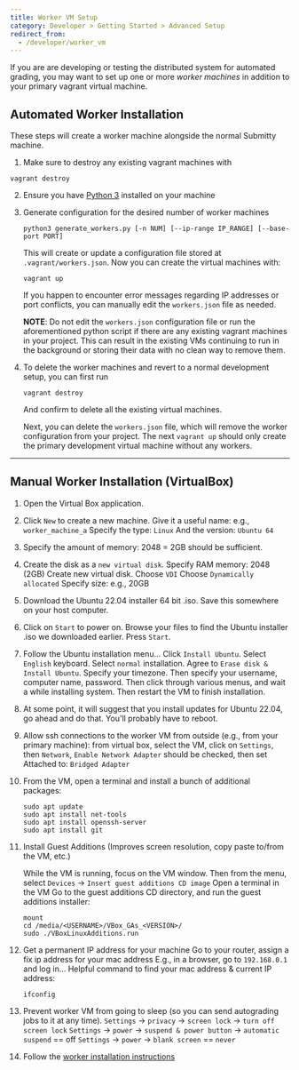 ```yaml
---
title: Worker VM Setup
category: Developer > Getting Started > Advanced Setup
redirect_from:
  - /developer/worker_vm
---
```


If you are are developing or testing the distributed system for
automated grading, you may want to set up one or more *worker
machines* in addition to your primary vagrant virtual machine.

## Automated Worker Installation

These steps will create a worker machine alongside the normal Submitty machine.
1. Make sure to destroy any existing vagrant machines with 
```
vagrant destroy
```

2. Ensure you have [Python 3](https://www.python.org/downloads/) installed on your machine

3. Generate configuration for the desired number of worker machines
   ```
   python3 generate_workers.py [-n NUM] [--ip-range IP_RANGE] [--base-port PORT]
   ```
   This will create or update a configuration file stored at `.vagrant/workers.json`.
   Now you can create the virtual machines with:
   ```
   vagrant up
   ```

   If you happen to encounter error messages regarding IP addresses or port conflicts, you can manually edit the `workers.json` file as needed.

   __NOTE__: Do not edit the `workers.json` configuration file or run the aforementioned python script if there are any existing vagrant machines in your project. This can result in the existing VMs continuing to run in the background or storing their data with no clean way to remove them.

4. To delete the worker machines and revert to a normal development setup, you can first run
   ```
   vagrant destroy
   ```
   And confirm to delete all the existing virtual machines.

   Next, you can delete the `workers.json` file, which will remove the worker configuration from your project.
   The next `vagrant up` should only create the primary development virtual machine without any workers.

---

## Manual Worker Installation (VirtualBox)

1. Open the Virtual Box application.

2. Click `New` to create a new machine.
   Give it a useful name: e.g., `worker_machine_a`
   Specify the type: `Linux`
   And the version: `Ubuntu 64`

3. Specify the amount of memory: 2048 = 2GB should be sufficient.

4. Create the disk as a `new virtual disk`.
   Specify RAM memory: 2048 (2GB)
   Create new virtual disk.
   Choose `VDI`
   Choose `Dynamically allocated`
   Specify size: e.g., 20GB

5. Download the Ubuntu 22.04 installer 64 bit .iso.
   Save this somewhere on your host computer.

6. Click on `Start` to power on.
   Browse your files to find the Ubuntu installer .iso we downloaded earlier.
   Press `Start`.

7. Follow the Ubuntu installation menu...
   Click `Install Ubuntu`.
   Select `English` keyboard.
   Select `normal` installation.
   Agree to `Erase disk & Install Ubuntu`.
   Specify your timezone.
   Then specify your username, computer name, password.
   Then click through various menus, and wait a while installing system.
   Then restart the VM to finish installation.

8. At some point, it will suggest that you install updates for Ubuntu 22.04, go ahead and do that.
   You'll probably have to reboot.

9. Allow ssh connections to the worker VM from outside (e.g., from your primary machine):
   from virtual box, select the VM, click on `Settings`, then `Network`,
   `Enable Network Adapter` should be checked, then set
   Attached to: `Bridged Adapter`

10. From the VM, open a terminal and install a bunch of additional packages:

    ```
    sudo apt update
    sudo apt install net-tools
    sudo apt install openssh-server
    sudo apt install git
    ```

11. Install Guest Additions (Improves screen resolution, copy paste to/from the VM, etc.)

    While the VM is running, focus on the VM window.
    Then from the menu, select `Devices` -> `Insert guest additions CD image`
    Open a terminal in the VM
    Go to the guest additions CD directory, and run the guest additions installer:

    ```
    mount
    cd /media/<USERNAME>/VBox_GAs_<VERSION>/
    sudo ./VBoxLinuxAdditions.run
    ```

12. Get a permanent IP address for your machine
    Go to your router, assign a fix ip address for your mac address
    E.g., in a browser, go to `192.168.0.1` and log in...
    Helpful command to find  your mac address & current IP address:

    ```
    ifconfig
    ```

13. Prevent worker VM from going to sleep (so you can send autograding jobs to it at any time).
    `Settings` -> `privacy` -> `screen lock` -> `turn off screen lock`
    `Settings` -> `power` -> `suspend & power button` -> `automatic suspend` == off
    `Settings` -> `power` -> `blank screen` == `never`

14. Follow the [worker installation instructions](/sysadmin/worker_installation)

